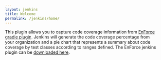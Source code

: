 ```yaml
---
layout: jenkins
title: Welcome
permalink: /jenkins/home/
---
```


This plugin allows you to capture code coverage information from [EnForce gradle plugin](https://github.com/Jalasoft/enforce-gradle-plugin). 
Jenkins will generate the code coverage percentage from your organization and a pie chart that represents a summary about code coverage by test classes according to ranges defined. The EnForce jenkins plugin can be [downloaded here]().
